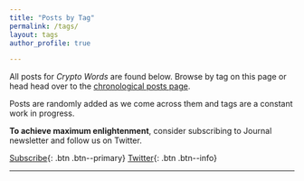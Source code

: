 ```yaml
---
title: "Posts by Tag"
permalink: /tags/
layout: tags
author_profile: true

---
```


All posts for _Crypto Words_ are found below. Browse by tag on this page or head head over to the [chronological posts page](https://cryptowords.github.io/categories/posts/).

Posts are randomly added as we come across them and tags are a constant work in progress.

**To achieve maximum enlightenment**, consider subscribing to Journal newsletter and follow us on Twitter.

[Subscribe](https://mailchi.mp/2731ce628dba/cryptowordsnewsletter){: .btn .btn--primary} [<i class="fab fa-twitter"></i> Twitter](https://twitter.com/_cryptowords){: .btn .btn--info}

***
